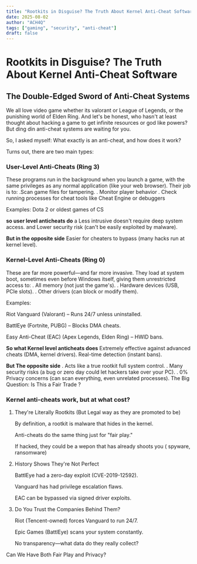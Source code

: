 ```yaml
---
title: "Rootkits in Disguise? The Truth About Kernel Anti-Cheat Software"
date: 2025-08-02
author: "ACH4Q"
tags: ["gaming", "security", "anti-cheat"]
draft: false
---
```


# Rootkits in Disguise? The Truth About Kernel Anti-Cheat Software

## The Double-Edged Sword of Anti-Cheat Systems

We all love video game whether  its valorant or  League of Legends, or the punishing world of Elden Ring. And let's be honest, who hasn't at least thought about hacking a game to get infinite resources or god like powers? But ding din anti-cheat systems are waiting for you.

So, I asked myself: What exactly is an anti-cheat, and how does it work?

Turns out, there are two main types:

### User-Level Anti-Cheats (Ring 3)

These programs run in the background when you launch a game, with the same privileges as any normal application (like your web browser). Their job is to:
 .Scan game files for tampering.
. Monitor player behavior 
. Check running processes for cheat tools like Cheat Engine or debuggers

Examples: Dota 2 or oldest games of CS

**so user level anticheats do** 
 a Less intrusive doesn't require deep system access.
and Lower security risk (can't be easily exploited by malware).

**But in the opposite side** 
 Easier for cheaters to bypass (many hacks run at kernel level).

### Kernel-Level Anti-Cheats (Ring 0)

These are far more powerful—and far more invasive. They load at system boot, sometimes even before Windows itself, giving them unrestricted access to:
. All memory (not just the game's).
. Hardware devices (USB, PCIe slots).
. Other drivers (can block or modify them).

Examples:

Riot Vanguard (Valorant) – Runs 24/7 unless uninstalled.

BattlEye (Fortnite, PUBG) – Blocks DMA cheats.

Easy Anti-Cheat (EAC) (Apex Legends, Elden Ring) – HWID bans.

**So what Kernel level anticheats does** 
 Extremely effective against advanced cheats (DMA, kernel drivers).
 Real-time detection (instant bans).

**But The opposite side** 
. Acts like a true rootkit full system control.
. Many security risks (a bug or zero day could let hackers take over your PC).
. 0% Privacy concerns (can scan everything, even unrelated processes).
The Big Question: Is This a Fair Trade ?

### Kernel anti-cheats work, but at what cost?

1. They're Literally Rootkits (But Legal way as they are promoted to be)
    
    By definition, a rootkit is malware that hides in the kernel.
    
    Anti-cheats do the same thing just for "fair play."
    
    If hacked, they could be a wepon that has already shoots you ( spyware, ransomware)
    
2. History Shows They're Not Perfect
    
    BattlEye had a zero-day exploit (CVE-2019-12592).
    
    Vanguard has had privilege escalation flaws.
    
    EAC can be bypassed via signed driver exploits.
    
3. Do You Trust the Companies Behind Them?
    
    Riot (Tencent-owned) forces Vanguard to run 24/7.
    
    Epic Games (BattlEye) scans your system constantly.
    
    No transparency—what data do they really collect?
    

Can We Have Both Fair Play and Privacy?